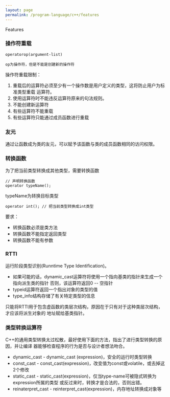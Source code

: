 ```yaml
---
layout: page
permalink: /program-language/c++/features
---
```


Features


### 操作符重载

    operatorop(argument-list)

    op为操作符，但是不能是创建新的操作符

操作符重载限制：
1. 重载后的运算符必须至少有一个操作数是用户定义的类型，这将防止用户为标准类型重载
    运算符。
2. 使用运算符时不能违反运算符原来的句法规则。
3. 不能创建新运算符
4. 有些运算符不能重载
5. 有些运算符只能通过成员函数进行重载

### 友元
通过让函数成为类的友元，可以赋予该函数与类的成员函数相同的访问权限。

### 转换函数
为了把当前类型转换成其他类型，需要转换函数

    // 声明转换函数
    operator typeName();

typeName为转换目标类型

    operator int(); // 把当前类型转换成int类型

要求：
* 转换函数必须是类方法
* 转换函数不能指定返回类型
* 转换函数不能有参数

### RTTI
运行阶段类型识别(Runntime Type Identification)。

* 如果可能的话，dynamic_cast运算符将使用一个指向基类的指针来生成一个指向派生类的指针
    否则，该运算符返回0 -- 空指针
* typeid运算符返回一个指出对象的类型的值
* type_info结构存储了有关特定类型的信息

只能将RTTI用于包含虚函数的类层次结构，原因在于只有对于这种类层次结构，才应该将派生对象的
地址赋给基类指针。

### 类型转换运算符
C++的通用类型转换太过松散，最好使用下面的方法，指出了进行类型转换的原因，并让编译
器能够检查程序的行为是否与设计者想法吻合。

* dynamic_cast - dynamic_cast <type-name>(expression)，安全的运行时类型转换
* const_cast - const_cast<type-name>(expression)，改变值为const或volatile，或去掉这2个修改
* static_cast - static_cast<type-name>(expression)，仅当type-name可被隐式转换为expression所属的类型
    或反过来时，转换才是合法的，否则出错。
* reinaterpret_cast - reinterpret_cast<type-name>(expression)，内存地址转换成对象等


